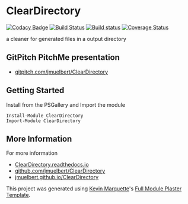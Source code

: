 # ClearDirectory

[![Codacy Badge](https://api.codacy.com/project/badge/Grade/36c73d01de7f4fa5829017f9eaba3ce6)](https://app.codacy.com/manual/jmuelbert/ClearDirectory?utm_source=github.com&utm_medium=referral&utm_content=jmuelbert/ClearDirectory&utm_campaign=Badge_Grade_Dashboard)
[![Build Status](https://travis-ci.org/jmuelbert/ClearDirectory.svg?branch=master)](https://travis-ci.org/jmuelbert/ClearDirectory)
[![Build status](https://ci.appveyor.com/api/projects/status/rdouteek4c3gi8ex?svg=true)](https://ci.appveyor.com/project/jmuelbert/cleardirectory)
[![Coverage Status][coverage-status-badge]][coverage-status]

a cleaner for generated files in a output directory

## GitPitch PitchMe presentation

* [gitpitch.com/jmuelbert/ClearDirectory](https://gitpitch.com/jmuelbert/ClearDirectory)

## Getting Started

Install from the PSGallery and Import the module

    Install-Module ClearDirectory
    Import-Module ClearDirectory


## More Information

For more information

* [ClearDirectory.readthedocs.io](http://ClearDirectory.readthedocs.io)
* [github.com/jmuelbert/ClearDirectory](https://github.com/jmuelbert/ClearDirectory)
* [jmuelbert.github.io/ClearDirectory](https://jmuelbert.github.io/ClearDirectory/)


This project was generated using [Kevin Marquette](http://kevinmarquette.github.io)'s [Full Module Plaster Template](https://github.com/KevinMarquette/PlasterTemplates/tree/master/FullModuleTemplate).


[coverage-status-badge]: https://coveralls.io/repos/github/jmuelbert/ClearDirectory/badge.svg
[coverage-status]: https://coveralls.io/github/jmuelbert/ClearDirectory
